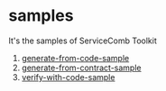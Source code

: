 # samples

It's the samples of ServiceComb Toolkit
1. [generate-from-code-sample](https://github.com/kakulisen/servicecomb-toolkit/tree/master/samples/generate-from-code-sample)
2. [generate-from-contract-sample](https://github.com/kakulisen/servicecomb-toolkit/tree/master/samples/generate-from-contract-sample)
3. [verify-with-code-sample](https://github.com/kakulisen/servicecomb-toolkit/tree/master/samples/verify-with-code-sample)
